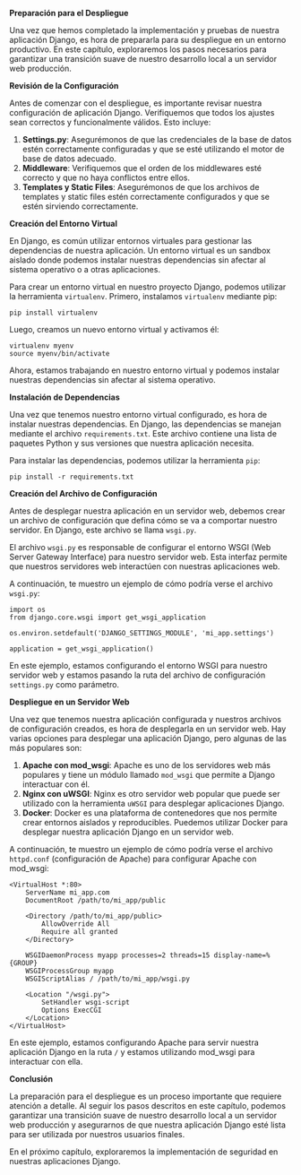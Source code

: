 **Preparación para el Despliegue**

Una vez que hemos completado la implementación y pruebas de nuestra aplicación Django, es hora de prepararla para su despliegue en un entorno productivo. En este capítulo, exploraremos los pasos necesarios para garantizar una transición suave de nuestro desarrollo local a un servidor web producción.

**Revisión de la Configuración**

Antes de comenzar con el despliegue, es importante revisar nuestra configuración de aplicación Django. Verifiquemos que todos los ajustes sean correctos y funcionalmente válidos. Esto incluye:

1. **Settings.py**: Asegurémonos de que las credenciales de la base de datos estén correctamente configuradas y que se esté utilizando el motor de base de datos adecuado.
2. **Middleware**: Verifiquemos que el orden de los middlewares esté correcto y que no haya conflictos entre ellos.
3. **Templates y Static Files**: Asegurémonos de que los archivos de templates y static files estén correctamente configurados y que se estén sirviendo correctamente.

**Creación del Entorno Virtual**

En Django, es común utilizar entornos virtuales para gestionar las dependencias de nuestra aplicación. Un entorno virtual es un sandbox aislado donde podemos instalar nuestras dependencias sin afectar al sistema operativo o a otras aplicaciones.

Para crear un entorno virtual en nuestro proyecto Django, podemos utilizar la herramienta `virtualenv`. Primero, instalamos `virtualenv` mediante pip:
```
pip install virtualenv
```
Luego, creamos un nuevo entorno virtual y activamos él:
```
virtualenv myenv
source myenv/bin/activate
```
Ahora, estamos trabajando en nuestro entorno virtual y podemos instalar nuestras dependencias sin afectar al sistema operativo.

**Instalación de Dependencias**

Una vez que tenemos nuestro entorno virtual configurado, es hora de instalar nuestras dependencias. En Django, las dependencias se manejan mediante el archivo `requirements.txt`. Este archivo contiene una lista de paquetes Python y sus versiones que nuestra aplicación necesita.

Para instalar las dependencias, podemos utilizar la herramienta `pip`:
```
pip install -r requirements.txt
```
**Creación del Archivo de Configuración**

Antes de desplegar nuestra aplicación en un servidor web, debemos crear un archivo de configuración que defina cómo se va a comportar nuestro servidor. En Django, este archivo se llama `wsgi.py`.

El archivo `wsgi.py` es responsable de configurar el entorno WSGI (Web Server Gateway Interface) para nuestro servidor web. Esta interfaz permite que nuestros servidores web interactúen con nuestras aplicaciones web.

A continuación, te muestro un ejemplo de cómo podría verse el archivo `wsgi.py`:
```
import os
from django.core.wsgi import get_wsgi_application

os.environ.setdefault('DJANGO_SETTINGS_MODULE', 'mi_app.settings')

application = get_wsgi_application()
```
En este ejemplo, estamos configurando el entorno WSGI para nuestro servidor web y estamos pasando la ruta del archivo de configuración `settings.py` como parámetro.

**Despliegue en un Servidor Web**

Una vez que tenemos nuestra aplicación configurada y nuestros archivos de configuración creados, es hora de desplegarla en un servidor web. Hay varias opciones para desplegar una aplicación Django, pero algunas de las más populares son:

1. **Apache con mod_wsgi**: Apache es uno de los servidores web más populares y tiene un módulo llamado `mod_wsgi` que permite a Django interactuar con él.
2. **Nginx con uWSGI**: Nginx es otro servidor web popular que puede ser utilizado con la herramienta `uWSGI` para desplegar aplicaciones Django.
3. **Docker**: Docker es una plataforma de contenedores que nos permite crear entornos aislados y reproducibles. Puedemos utilizar Docker para desplegar nuestra aplicación Django en un servidor web.

A continuación, te muestro un ejemplo de cómo podría verse el archivo `httpd.conf` (configuración de Apache) para configurar Apache con mod_wsgi:
```
<VirtualHost *:80>
    ServerName mi_app.com
    DocumentRoot /path/to/mi_app/public

    <Directory /path/to/mi_app/public>
        AllowOverride All
        Require all granted
    </Directory>

    WSGIDaemonProcess myapp processes=2 threads=15 display-name=%{GROUP}
    WSGIProcessGroup myapp
    WSGIScriptAlias / /path/to/mi_app/wsgi.py

    <Location "/wsgi.py">
        SetHandler wsgi-script
        Options ExecCGI
    </Location>
</VirtualHost>
```
En este ejemplo, estamos configurando Apache para servir nuestra aplicación Django en la ruta `/` y estamos utilizando mod_wsgi para interactuar con ella.

**Conclusión**

La preparación para el despliegue es un proceso importante que requiere atención a detalle. Al seguir los pasos descritos en este capítulo, podemos garantizar una transición suave de nuestro desarrollo local a un servidor web producción y asegurarnos de que nuestra aplicación Django esté lista para ser utilizada por nuestros usuarios finales.

En el próximo capítulo, exploraremos la implementación de seguridad en nuestras aplicaciones Django.